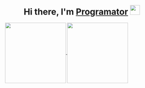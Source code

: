 <h1 align="center">Hi there, I'm <a href="https://progfiks.ru/" target="_blank">Programator</a> 
<img src="https://github.com/blackcater/blackcater/raw/main/images/Hi.gif" height="32"/></h1>



<a href="https://github.com/anuraghazra/github-readme-stats">
  <img height=200 align="center" src="https://github-readme-stats.vercel.app/api?username=Programator63" />
</a>
<a href="https://github.com/anuraghazra/convoychat">
  <img height=200 align="center" src="https://github-readme-stats.vercel.app/api/top-langs?username=anuraghazra&layout=compact&langs_count=8&card_width=320" />
</a>
